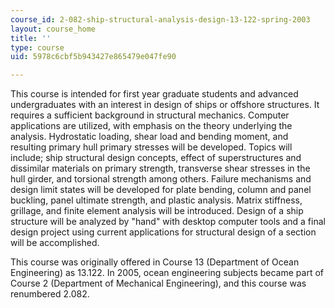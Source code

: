 ```yaml
---
course_id: 2-082-ship-structural-analysis-design-13-122-spring-2003
layout: course_home
title: ''
type: course
uid: 5978c6cbf5b943427e865479e047fe90

---
```

This course is intended for first year graduate students and advanced undergraduates with an interest in design of ships or offshore structures. It requires a sufficient background in structural mechanics. Computer applications are utilized, with emphasis on the theory underlying the analysis. Hydrostatic loading, shear load and bending moment, and resulting primary hull primary stresses will be developed. Topics will include; ship structural design concepts, effect of superstructures and dissimilar materials on primary strength, transverse shear stresses in the hull girder, and torsional strength among others. Failure mechanisms and design limit states will be developed for plate bending, column and panel buckling, panel ultimate strength, and plastic analysis. Matrix stiffness, grillage, and finite element analysis will be introduced. Design of a ship structure will be analyzed by "hand" with desktop computer tools and a final design project using current applications for structural design of a section will be accomplished.

This course was originally offered in Course 13 (Department of Ocean Engineering) as 13.122. In 2005, ocean engineering subjects became part of Course 2 (Department of Mechanical Engineering), and this course was renumbered 2.082.
